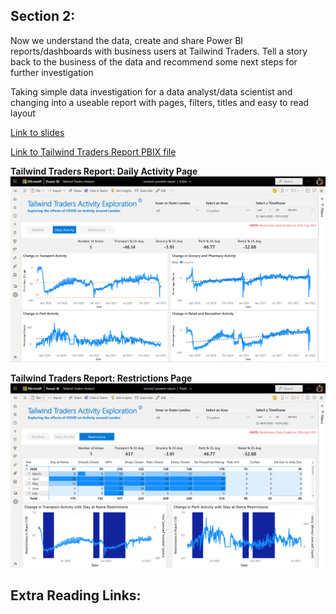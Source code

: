 ## Section 2: 

Now we understand the data, create and share Power BI reports/dashboards with business users at Tailwind Traders. Tell a story back to the business of the data and recommend some next steps for further investigation

Taking simple data investigation for a data analyst/data scientist and changing into a useable report with pages, filters, titles and easy to read layout

[Link to slides](https://gaicstor2020.blob.core.windows.net/amy-ppts/ImplementingAIendtoendinthecloudwithAzure.pptx)

[Link to Tailwind Traders Report PBIX file](section2-powerbi-report.pbix)


**Tailwind Traders Report: Daily Activity Page**
![Tailwind Traders Report: Daily Activity Page](section-2-dailyactivity.png)

**Tailwind Traders Report: Restrictions Page**
![Tailwind Traders Report: Restrictions Page](section-2-restrictions.png)

## Extra Reading Links: